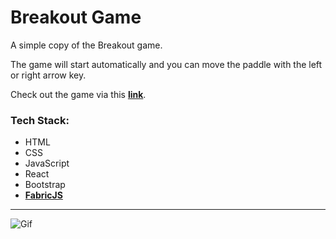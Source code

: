 # Breakout Game

A simple copy of the Breakout game. 

The game will start automatically and you can move the paddle with the left or right arrow key. 

Check out the game via this __[link](https://breakout-game-sigma.vercel.app/)__.

### Tech Stack:

- HTML
- CSS
- JavaScript
- React
- Bootstrap
- __[FabricJS](http://fabricjs.com/)__

---

![Gif](https://s4.gifyu.com/images/breakout-animation.png)